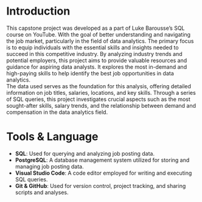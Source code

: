 # Introduction
This capstone project was developed as a part of Luke Barousse’s SQL course on YouTube.  With the goal of better understanding and navigating the job market, particularly in the field of data analytics. The primary focus is to equip individuals with the essential skills and insights needed to succeed in this competitive industry. By analyzing industry trends and potential employers, this project aims to provide valuable resources and guidance for aspiring data analysts.  It explores the most in-demand and high-paying skills to help identify the best job opportunities in data analytics. <br /> The data used serves as the foundation for this analysis, offering detailed information on job titles, salaries, locations, and key skills. Through a series of SQL queries, this project investigates crucial aspects such as the most sought-after skills, salary trends, and the relationship between demand and compensation in the data analytics field. 
# Tools & Language 
- **SQL**: Used for querying and analyzing job posting data.  
- **PostgreSQL**: A database management system utilized for storing and managing job posting data.  
- **Visual Studio Code**: A code editor employed for writing and executing SQL queries.  
- **Git & GitHub**: Used for version control, project tracking, and sharing scripts and analyses.
